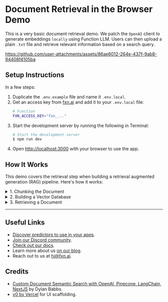 # Document Retrieval in the Browser Demo
This is a very basic document retrieval demo. We patch the `OpenAI` client to generate embeddings `locally` using Function LLM. Users can then upload a plain `.txt` file and retrieve relevant information based on a search query.

https://github.com/user-attachments/assets/86ae6012-264e-437f-9ab8-94408f4105ba

## Setup Instructions
In a few steps:

1. Duplicate the `.env.example` file and name it `.env.local`.
2. Get an access key from [fxn.ai](https://fxn.ai/settings/developer) and add it to your `.env.local` file:
    ```bash
    # Function
    FXN_ACCESS_KEY="fxn_..."
    ```
3. Start the development server by running the following in Terminal:
    ```bash
    # Start the development server
    $ npm run dev
    ```
4. Open [http://localhost:3000](http://localhost:3000) with your browser to use the app.

## How It Works
This demo covers the retrieval step when building a retrieval augmented generation (RAG) pipeline.
Here's how it works:

<details>
  <summary>1. Chunking the Document</summary>

  ### Chunking the Document
  When the user uploads a document, we break it into chunks of text. Each chunk will form the smallest unit 
  of knowledge that the AI model can help us retrieve. We split the document into chunks by punctuation 
  (periods and question marks):

  ```js
  // When a document is uploaded, we chunk it up
  const chunks = splitDocument({ document });
  setChunks(chunks);
  ```

  > In production systems, you might opt for using advanced chunking algorithms from LLM libraries
  > like Langchain or LlamaIndex.
</details>

<details>
  <summary>2. Building a Vector Database</summary>

  ### Building a Vector Database
  When the user enters their first query, we check whether our vector database has been created. In our case, our 
  vector database is simply an array of OpenAI embeddings, each mapping to a chunk of the uploaded document from the 
  previous step:

  ```js
  // When a prompt is entered, we make sure we've populated our vector database
  if (!database) {
    const documentEmbedding = await openai.embeddings.create({
      model: "@nomic/nomic-embed-text-v1.5-quant",
      input: chunks.map(chunk => `search_document: ${chunk}`)
    });
    database = documentEmbedding.data;
  }
  ```

  > In production systems, you might opt for using a hosted vector database like Weaviate or MongoDB.
</details>

<details>
  <summary>3. Retrieving a Document</summary>

  ### Retrieving a Document
  When the user enters a query, we generate an embedding from their text then find the closest embedding in our 
  vector database. The closest embedding will correspond to a chunk of the uploaded document.

  ```js
  // When the user enters a query, we first embed it...
  const { data: [queryEmbedding] } = await openai.embeddings.create({
    model: "@nomic/nomic-embed-text-v1.5-quant",
    input: `search_query: ${query}`
  });

  // Then we find the closest match in our vector database
  const resultChunkEmbedding = findClosestEmbedding({ query: queryEmbedding, database });
  const resultChunk = chunks[resultChunkEmbedding.index];
  ```
</details>

___

## Useful Links
- [Discover predictors to use in your apps](https://fxn.ai/explore).
- [Join our Discord community](https://fxn.ai/community).
- [Check out our docs](https://docs.fxn.ai).
- Learn more about us [on our blog](https://blog.fxn.ai).
- Reach out to us at [hi@fxn.ai](mailto:hi@fxn.ai).

## Credits
- [Custom Document Semantic Search with OpenAI, Pinecone, LangChain, NextJS](https://github.com/dbabbs/semantic-search-openai-nextjs-sample/tree/master) by Dylan Babbs.
- [v0 by Vercel](https://v0.dev) for UI scaffolding.
